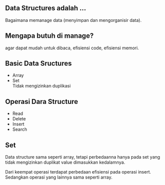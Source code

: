 <h2> Data Structures adalah ... </h2>
Bagaimana memanage data (menyimpan dan mengorganisir data).
<h2> Mengapa butuh di manage? </h2>
agar dapat mudah untuk dibaca, efisiensi code, efisiensi memori.
<h2> Basic Data Sructures </h2>
    <ul> 
        <li> Array </li>
        <li> Set </li>
        Tidak mengizinkan duplikasi
    </ul>
<h2> Operasi Dara Structure </h2>
    <ul> 
        <li> Read </li>
        <li> Delete </li>
        <li> Insert </li>
        <li> Search </li>
    </ul>
<h2>Set</h2>
<p>Data structure sama seperti array, tetapi perbedaanna hanya pada set yang tidak mengizinkan duplikat value dimasukkan kedalamnya. </p>
<p>Dari keempat operasi terdapat perbedaan efisiensi pada operasi insert. Sedangkan operasi yang lainnya sama seperti array.

